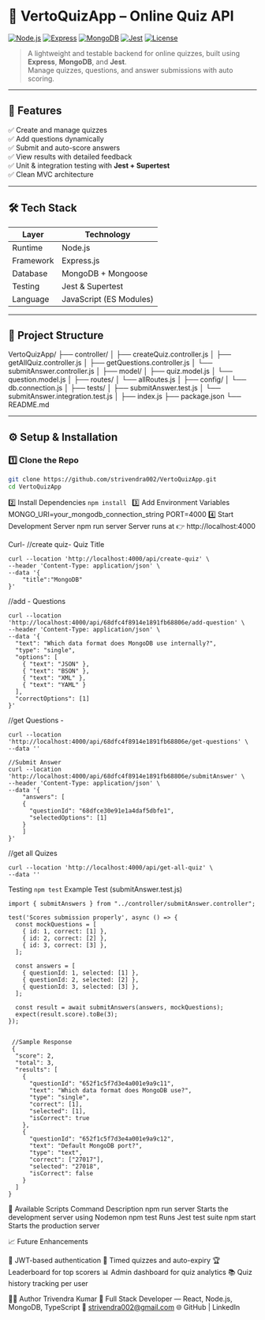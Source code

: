 # 🧠 **VertoQuizApp – Online Quiz API**

[![Node.js](https://img.shields.io/badge/Node.js-18+-green?logo=node.js)](https://nodejs.org)
[![Express](https://img.shields.io/badge/Express.js-Backend-blue?logo=express)](https://expressjs.com)
[![MongoDB](https://img.shields.io/badge/MongoDB-Database-brightgreen?logo=mongodb)](https://mongodb.com)
[![Jest](https://img.shields.io/badge/Tests-Jest-red?logo=jest)](https://jestjs.io)
[![License](https://img.shields.io/badge/License-MIT-yellow.svg)](LICENSE)

> A lightweight and testable backend for online quizzes, built using **Express**, **MongoDB**, and **Jest**.  
> Manage quizzes, questions, and answer submissions with auto scoring.

---

## 🚀 **Features**

✅ Create and manage quizzes  
✅ Add questions dynamically  
✅ Submit and auto-score answers  
✅ View results with detailed feedback  
✅ Unit & integration testing with **Jest + Supertest**  
✅ Clean MVC architecture

---

## 🛠️ **Tech Stack**

| Layer     | Technology              |
| --------- | ----------------------- |
| Runtime   | Node.js                 |
| Framework | Express.js              |
| Database  | MongoDB + Mongoose      |
| Testing   | Jest & Supertest        |
| Language  | JavaScript (ES Modules) |

---

## 📂 **Project Structure**

VertoQuizApp/
├── controller/
│ ├── createQuiz.controller.js
│ ├── getAllQuiz.controller.js
│ ├── getQuestions.controller.js
│ └── submitAnswer.controller.js
│
├── model/
│ ├── quiz.model.js
│ └── question.model.js
│
├── routes/
│ └── allRoutes.js
│
├── config/
│ └── db.connection.js
│
├── tests/
│ ├── submitAnswer.test.js
│ └── submitAnswer.integration.test.js
│
├── index.js
├── package.json
└── README.md

---

## ⚙️ **Setup & Installation**

### 1️⃣ Clone the Repo

```bash
git clone https://github.com/strivendra002/VertoQuizApp.git
cd VertoQuizApp
```

2️⃣ Install Dependencies
```npm install ```
3️⃣ Add Environment Variables
MONGO_URI=your_mongodb_connection_string
PORT=4000
4️⃣ Start Development Server
npm run server
Server runs at 👉 http://localhost:4000

Curl-
//create quiz- Quiz Title
```
curl --location 'http://localhost:4000/api/create-quiz' \
--header 'Content-Type: application/json' \
--data '{
    "title":"MongoDB"
}'
```
//add - Questions
```
curl --location 'http://localhost:4000/api/68dfc4f8914e1891fb68806e/add-question' \
--header 'Content-Type: application/json' \
--data '{
  "text": "Which data format does MongoDB use internally?",
  "type": "single",
  "options": [
    { "text": "JSON" },
    { "text": "BSON" },
    { "text": "XML" },
    { "text": "YAML" }
  ],
  "correctOptions": [1]
}'
```
//get Questions -
```
curl --location 'http://localhost:4000/api/68dfc4f8914e1891fb68806e/get-questions' \
--data ''

//Submit Answer
curl --location 'http://localhost:4000/api/68dfc4f8914e1891fb68806e/submitAnswer' \
--header 'Content-Type: application/json' \
--data '{
    "answers": [
    {
      "questionId": "68dfce30e91e1a4daf5dbfe1",
      "selectedOptions": [1]
    }
    ]
}'
```

//get all Quizes
```
curl --location 'http://localhost:4000/api/get-all-quiz' \
--data ''
```
Testing
```npm test```
Example Test (submitAnswer.test.js)
```
import { submitAnswers } from "../controller/submitAnswer.controller";

test('Scores submission properly', async () => {
  const mockQuestions = [
    { id: 1, correct: [1] },
    { id: 2, correct: [2] },
    { id: 3, correct: [3] },
  ];

  const answers = [
    { questionId: 1, selected: [1] },
    { questionId: 2, selected: [2] },
    { questionId: 3, selected: [3] },
  ];

  const result = await submitAnswers(answers, mockQuestions);
  expect(result.score).toBe(3);
});


 //Sample Response
 {
  "score": 2,
  "total": 3,
  "results": [
    {
      "questionId": "652f1c5f7d3e4a001e9a9c11",
      "text": "Which data format does MongoDB use?",
      "type": "single",
      "correct": [1],
      "selected": [1],
      "isCorrect": true
    },
    {
      "questionId": "652f1c5f7d3e4a001e9a9c12",
      "text": "Default MongoDB port?",
      "type": "text",
      "correct": ["27017"],
      "selected": "27018",
      "isCorrect": false
    }
  ]
}
```
🧰 Available Scripts
Command	Description
npm run server	Starts the development server using Nodemon
npm test	Runs Jest test suite
npm start	Starts the production server

📈 Future Enhancements

🚪 JWT-based authentication
🧮 Timed quizzes and auto-expiry
🏆 Leaderboard for top scorers
📊 Admin dashboard for quiz analytics
📚 Quiz history tracking per user

👨‍💻 Author
Trivendra Kumar
💼 Full Stack Developer — React, Node.js, MongoDB, TypeScript
📧 strivendra002@gmail.com
🌐 GitHub | LinkedIn

